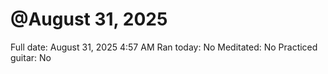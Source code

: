 # @August 31, 2025

Full date: August 31, 2025 4:57 AM
Ran today: No
Meditated: No
Practiced guitar: No